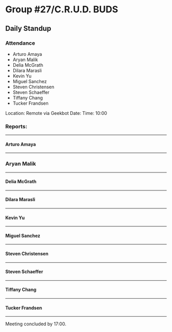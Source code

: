# Group #27/C.R.U.D. BUDS
## Daily Standup

### Attendance
<!-- Remove people that did not respond. -->
- Arturo Amaya
- Aryan Malik
- Delia McGrath
- Dilara Marasli
- Kevin Yu
- Miguel Sanchez
- Steven Christensen
- Steven Schaeffer
- Tiffany Chang
- Tucker Frandsen

Location: Remote via Geekbot
Date: 
Time: 10:00

### Reports:

<hr />

#### Arturo Amaya

<!-- paste response here. -->

<hr />

### Aryan Malik

<!-- paste response here. -->

<hr />

#### Delia McGrath

<!-- paste response here. -->

<hr />

#### Dilara Marasli 

<!-- paste response here. -->

<hr />

#### Kevin Yu

<!-- paste response here. -->

<hr />

#### Miguel Sanchez

<!-- paste response here. -->

<hr />

#### Steven Christensen

<!-- paste response here. -->

<hr />

#### Steven Schaeffer

<!-- paste response here. -->

<hr />

#### Tiffany Chang

<!-- paste response here. -->

<hr />

#### Tucker Frandsen

<!-- paste response here. -->

<hr />

Meeting concluded by 17:00.